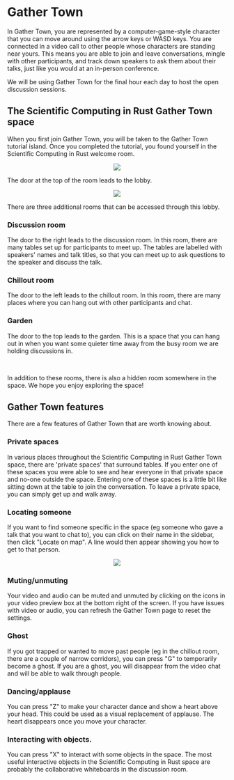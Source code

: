 # Gather Town

In Gather Town, you are represented by a computer-game-style character that you can move around using the arrow keys or WASD keys.
You are connected in a video call to other people whose characters are standing near yours. This means you are able
to join and leave conversations, mingle with other participants, and track down speakers to ask them about their
talks, just like you would at an in-person conference.

We will be using Gather Town for the final hour each day to host the open discussion sessions.

## The Scientific Computing in Rust Gather Town space
When you first join Gather Town, you will be taken to the Gather Town tutorial island. Once you completed the tutorial,
you found yourself in the Scientific Computing in Rust welcome room.

<center>
<img src='/img/gather_welcome.png' style='max-width:80%'>
</center>

The door at the top of the room leads to the lobby.

<center>
<img src='/img/gather_lobby.png' style='max-width:80%'>
</center>

There are three additional rooms that can be accessed through this lobby.

### Discussion room
The door to the right leads to the discussion room. In this room, there are many tables set up for participants to meet up.
The tables are labelled with speakers' names and talk titles, so that you can meet up to ask questions to the speaker
and discuss the talk.

### Chillout room
The door to the left leads to the chillout room. In this room, there are many places where you can hang out with other
participants and chat.

### Garden
The door to the top leads to the garden. This is a space that you can hang out in when you want some
quieter time away from the busy room we are holding discussions in.

<br />

In addition to these rooms, there is also a hidden room somewhere in the space. We hope you enjoy exploring the space!


## Gather Town features
There are a few features of Gather Town that are worth knowing about.

### Private spaces
In various places throughout the Scientific Computing in Rust Gather Town space, there are 'private spaces' that surround tables. If you
enter one of these spaces you were able to see and hear everyone in that private space and no-one outside the space.
Entering one of these spaces is a little bit like sitting down at the table to join the conversation. To leave a private
space, you can simply get up and walk away.

### Locating someone
If you want to find someone specific in the space (eg someone who gave a talk that you want to chat to), you can click on their name
in the sidebar, then click "Locate on map". A line would then appear showing you how to get to that person.

<center>
<img src='/img/gather_locate.png' style='max-width:80%'>
</center>

### Muting/unmuting
Your video and audio can be muted and unmuted by clicking on the icons in your video preview box at the bottom right of the screen.
If you have issues with video or audio, you can refresh the Gather Town page to reset the settings.

### Ghost
If you got trapped or wanted to move past people (eg in the chillout room, there are a couple of narrow corridors), you can press "G" to temporarily
become a ghost. If you are a ghost, you will disappear from the video chat and will be able to walk through people.

### Dancing/applause
You can press "Z" to make your character dance and show a heart above your head. This could be used as a visual replacement of applause.
The heart disappears once you move your character.

### Interacting with objects.
You can press "X" to interact with some objects in the space. The most useful interactive objects in the Scientific Computing in Rust space are probably
the collaborative whiteboards in the discussion room.
